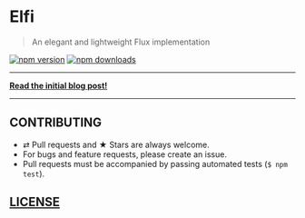 # Elfi

> An elegant and lightweight Flux implementation

[![npm version](https://img.shields.io/npm/v/elfi.svg?style=flat-square)](https://github.com/madx/elfi/master/CHANGELOG.md)
[![npm downloads](https://img.shields.io/npm/dm/elfi.svg?style=flat-square)](https://www.npmjs.com/package/elfi)

---

**[Read the initial blog post!][blogpost]**

---

## CONTRIBUTING

* ⇄ Pull requests and ★ Stars are always welcome.
* For bugs and feature requests, please create an issue.
* Pull requests must be accompanied by passing automated tests (`$ npm test`).

## [LICENSE](LICENSE)

[blogpost]: http://madx.me/articles/a-simpler-alternative-to-flux-and-redux.html

